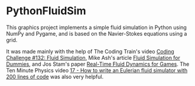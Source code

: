 # PythonFluidSim

This graphics project implements a simple fluid simulation in Python using NumPy and Pygame, and is based on the Navier-Stokes equations using a grid.

It was made mainly with the help of The Coding Train's video [Coding Challenge #132: Fluid Simulation](https://thecodingtrain.com/challenges/132-fluid-simulation), Mike Ash's article [Fluid Simulation for Dummies](https://mikeash.com/pyblog/fluid-simulation-for-dummies.html), and Jos Stam's paper [Real-Time Fluid Dynamics for Games](https://www.dgp.toronto.edu/public_user/stam/reality/Research/pdf/GDC03.pdf). The Ten Minute Physics video [17 - How to write an Eulerian fluid simulator with 200 lines of code](https://youtu.be/iKAVRgIrUOU) was also very helpful.
